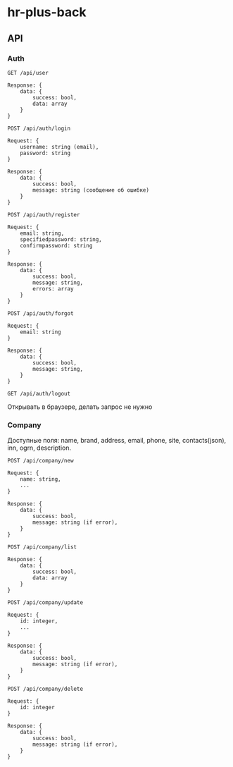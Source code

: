 # hr-plus-back

## API

### Auth

```
GET /api/user

Response: {
    data: {
        success: bool,
        data: array
    }
}
```


```
POST /api/auth/login

Request: {
    username: string (email),
    password: string
}

Response: {
    data: {
        success: bool,
        message: string (сообщение об ошибке)
    }
}
```


```
POST /api/auth/register

Request: {
    email: string,
    specifiedpassword: string,
    confirmpassword: string
}

Response: {
    data: {
        success: bool,
        message: string,
        errors: array
    }
}
```


```
POST /api/auth/forgot

Request: {
    email: string
}

Response: {
    data: {
        success: bool,
        message: string,
    }
}
```


```
GET /api/auth/logout
```
Открывать в браузере, делать запрос не нужно



### Company

Доступные поля: name, brand, address, email, phone, site, contacts(json), inn, ogrn, description.


```
POST /api/company/new

Request: {
    name: string,
    ...
}

Response: {
    data: {
        success: bool,
        message: string (if error),
    }
}
```


```
POST /api/company/list

Response: {
    data: {
        success: bool,
        data: array
    }
}

```


```
POST /api/company/update

Request: {
    id: integer,
    ...
}

Response: {
    data: {
        success: bool,
        message: string (if error),
    }
}
```


```
POST /api/company/delete

Request: {
    id: integer
}

Response: {
    data: {
        success: bool,
        message: string (if error),
    }
}